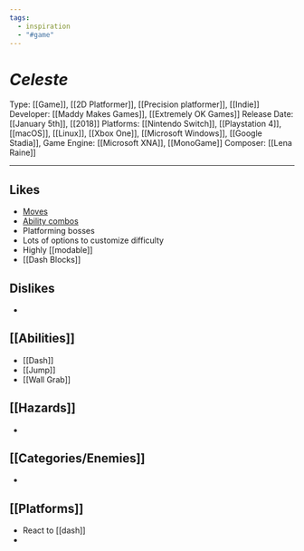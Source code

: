 ```yaml
---
tags:
  - inspiration
  - "#game"
---
```

# _Celeste_

Type: [[Game]], [[2D Platformer]], [[Precision platformer]], [[Indie]]
Developer: [[Maddy Makes Games]], [[Extremely OK Games]]
Release Date: [[January 5th]], [[2018]]
Platforms: [[Nintendo Switch]], [[Playstation 4]], [[macOS]], [[Linux]], [[Xbox One]], [[Microsoft Windows]], [[Google Stadia]], 
Game Engine: [[Microsoft XNA]], [[MonoGame]]
Composer: [[Lena Raine]]

----





## Likes
* [Moves](https://celestegame.fandom.com/wiki/Moves)
* [Ability combos](https://celeste.ink/wiki/Techniques)
* Platforming bosses
* Lots of options to customize difficulty
* Highly [[modable]]
* [[Dash Blocks]]

## Dislikes
* 
  
## [[Abilities]]
* [[Dash]]
* [[Jump]]
* [[Wall Grab]]

## [[Hazards]]
* 

## [[Categories/Enemies]]
* 

## [[Platforms]]
* React to [[dash]]
* 